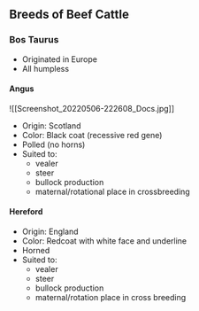 ## Breeds of Beef Cattle
### Bos Taurus 
- Originated in Europe
- All humpless

#### Angus
![[Screenshot_20220506-222608_Docs.jpg]]
- Origin: Scotland
- Color: Black coat (recessive red gene)
- Polled (no horns)
- Suited to:
	- vealer
	- steer
	- bullock production
	- maternal/rotational place in crossbreeding

#### Hereford
- Origin: England
- Color: Redcoat with white face and underline
- Horned
- Suited to:
	- vealer
	- steer
	- bullock production
	- maternal/rotation place in cross breeding
